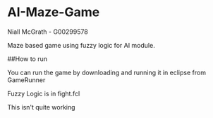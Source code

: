 # AI-Maze-Game
Niall McGrath - G00299578

Maze based game using fuzzy logic for AI module. 

##How to run

You can run the game by downloading and running it in eclipse from GameRunner



Fuzzy Logic is in fight.fcl

This isn't quite working
